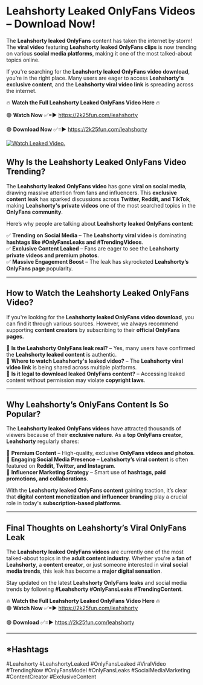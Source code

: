 # Leahshorty Leaked OnlyFans Videos – Download Now!

The **Leahshorty leaked OnlyFans** content has taken the internet by storm! The **viral video** featuring **Leahshorty leaked OnlyFans clips** is now trending on various **social media platforms**, making it one of the most talked-about topics online.  

If you're searching for the **Leahshorty leaked OnlyFans video download**, you’re in the right place. Many users are eager to access **Leahshorty's exclusive content**, and the **Leahshorty viral video link** is spreading across the internet.  

🔥 **Watch the Full Leahshorty Leaked OnlyFans Video Here** 🔥  

🟢 **Watch Now** ✅=► https://2k25fun.com/leahshorty

🟢 **Download Now** ✅=► https://2k25fun.com/leahshorty

[![Watch Leaked Video.](https://miro.medium.com/v2/resize:fit:828/format:webp/1*cilzJN44JGOrTw9NJCrNHA.gif "Watch Leaked Video")](https://2k25fun.com/leahshorty)

## **Why Is the Leahshorty Leaked OnlyFans Video Trending?**  

The **Leahshorty leaked OnlyFans video** has gone **viral on social media**, drawing massive attention from fans and influencers. This **exclusive content leak** has sparked discussions across **Twitter, Reddit, and TikTok**, making **Leahshorty's private videos** one of the most searched topics in the **OnlyFans community**.  

Here’s why people are talking about **Leahshorty leaked OnlyFans content**:  

✅ **Trending on Social Media** – The **Leahshorty viral video** is dominating **hashtags like #OnlyFansLeaks and #TrendingVideos**.  
✅ **Exclusive Content Leaked** – Fans are eager to see the **Leahshorty private videos and premium photos**.  
✅ **Massive Engagement Boost** – The leak has skyrocketed **Leahshorty’s OnlyFans page** popularity.  

---

## **How to Watch the Leahshorty Leaked OnlyFans Video?**  

If you're looking for the **Leahshorty leaked OnlyFans video download**, you can find it through various sources. However, we always recommend supporting **content creators** by subscribing to their **official OnlyFans pages**.  

🔹 **Is the Leahshorty OnlyFans leak real?** – Yes, many users have confirmed the **Leahshorty leaked content** is authentic.  
🔹 **Where to watch Leahshorty's leaked video?** – The **Leahshorty viral video link** is being shared across multiple platforms.  
🔹 **Is it legal to download leaked OnlyFans content?** – Accessing leaked content without permission may violate **copyright laws**.  

---

## **Why Leahshorty’s OnlyFans Content Is So Popular?**  

The **Leahshorty leaked OnlyFans videos** have attracted thousands of viewers because of their **exclusive nature**. As a **top OnlyFans creator**, **Leahshorty** regularly shares:  

📌 **Premium Content** – High-quality, exclusive **OnlyFans videos and photos**.  
📌 **Engaging Social Media Presence** – **Leahshorty’s viral content** is often featured on **Reddit, Twitter, and Instagram**.  
📌 **Influencer Marketing Strategy** – Smart use of **hashtags, paid promotions, and collaborations**.  

With the **Leahshorty leaked OnlyFans content** gaining traction, it’s clear that **digital content monetization and influencer branding** play a crucial role in today's **subscription-based platforms**.  

---

## **Final Thoughts on Leahshorty’s Viral OnlyFans Leak**  

The **Leahshorty leaked OnlyFans videos** are currently one of the most talked-about topics in the **adult content industry**. Whether you're a **fan of Leahshorty**, a **content creator**, or just someone interested in **viral social media trends**, this leak has become a **major digital sensation**.  

Stay updated on the latest **Leahshorty OnlyFans leaks** and social media trends by following **#Leahshorty #OnlyFansLeaks #TrendingContent**.  

🔥 **Watch the Full Leahshorty Leaked OnlyFans Video Here** 🔥  
🟢 **Watch Now** ✅=► https://2k25fun.com/leahshorty

🟢 **Download** ✅=► https://2k25fun.com/leahshorty

---

## *Hashtags
#Leahshorty #LeahshortyLeaked #OnlyFansLeaked #ViralVideo #TrendingNow #OnlyFansModel #OnlyFansLeaks #SocialMediaMarketing #ContentCreator #ExclusiveContent  